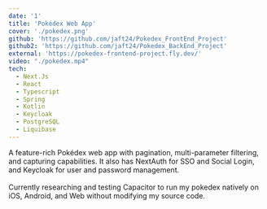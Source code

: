 ```yaml
---
date: '1'
title: 'Pokédex Web App'
cover: './pokedex.png'
github: 'https://github.com/jaft24/Pokedex_FrontEnd_Project'
github2: 'https://github.com/jaft24/Pokedex_BackEnd_Project'
external: 'https://pokedex-frontend-project.fly.dev/'
video: "./pokedex.mp4"
tech:
  - Next.Js
  - React
  - Typescript
  - Spring
  - Kotlin
  - Keycloak
  - PostgreSQL
  - Liquibase
---
```


A feature-rich Pokédex web app with pagination, multi-parameter filtering, and capturing capabilities. It also has NextAuth for SSO and Social Login, and Keycloak for user and password management.  <br><br>
Currently researching and testing Capacitor to run my pokedex natively on iOS, Android, and Web without modifying my source code.
